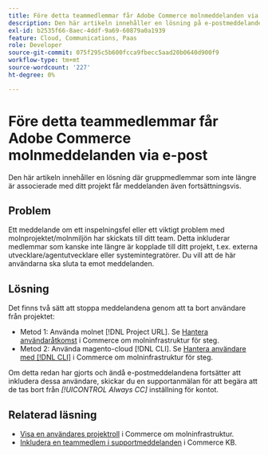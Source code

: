 ```yaml
---
title: Före detta teammedlemmar får Adobe Commerce molnmeddelanden via e-post
description: Den här artikeln innehåller en lösning på e-postmeddelanden om molninfrastrukturmeddelanden som skickas till tidigare teammedlemmar.
exl-id: b2535f66-8aec-4ddf-9a69-60879a0a1939
feature: Cloud, Communications, Paas
role: Developer
source-git-commit: 075f295c5b600fcca9fbecc5aad20b0640d900f9
workflow-type: tm+mt
source-wordcount: '227'
ht-degree: 0%

---
```


# Före detta teammedlemmar får Adobe Commerce molnmeddelanden via e-post

Den här artikeln innehåller en lösning där gruppmedlemmar som inte längre är associerade med ditt projekt får meddelanden även fortsättningsvis.

## Problem

Ett meddelande om ett inspelningsfel eller ett viktigt problem med molnprojektet/molnmiljön har skickats till ditt team. Detta inkluderar medlemmar som kanske inte längre är kopplade till ditt projekt, t.ex. externa utvecklare/agentutvecklare eller systemintegratörer. Du vill att de här användarna ska sluta ta emot meddelanden.

## Lösning

Det finns två sätt att stoppa meddelandena genom att ta bort användare från projektet:

* Metod 1: Använda molnet [!DNL Project URL]. Se [Hantera användaråtkomst](https://experienceleague.adobe.com/docs/commerce-cloud-service/user-guide/project/user-access.html) i Commerce om molninfrastruktur för steg.
* Metod 2: Använda magento-cloud [!DNL CLI]. Se [Hantera användare med [!DNL CLI]](https://experienceleague.adobe.com/docs/commerce-cloud-service/user-guide/project/user-access.html#manage-users-with-the-cli) i Commerce om molninfrastruktur för steg.

Om detta redan har gjorts och ändå e-postmeddelandena fortsätter att inkludera dessa användare, skickar du en supportanmälan för att begära att de tas bort från *[!UICONTROL Always CC]* inställning för kontot.

## Relaterad läsning

* [Visa en användares projektroll](https://experienceleague.adobe.com/docs/commerce-cloud-service/user-guide/project/user-access.html#view-a-user’s-project-role) i Commerce om molninfrastruktur.
* [Inkludera en teammedlem i supportmeddelanden](https://experienceleague.adobe.com/docs/commerce-knowledge-base/kb/how-to/how-to-include-a-team-member-in-support-notifications.html) i Commerce KB.
